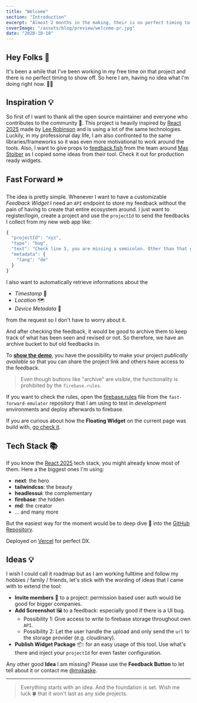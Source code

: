 ```yaml
---
title: "Welcome"
section: "Introduction"
excerpt: "Almost 2 months in the making, their is no perfect timing to start the release of this side project. A brief introduction about the inspiration, what problem it solves and what tech stack it is build on. And an overview of what the plans are to extend the tool."
coverImage: "/assets/blog/preview/welcome-pr.jpg"
date: "2020-10-10"
---
```


## Hey Folks 👋

It's been a while that I've been working in my free time on that project and there is no perfect timing to show off. So here I am, having no idea what I'm doing right now. 🤷‍♂️

## Inspiration 💡

So first of I want to thank all the open source maintainer and everyone who contributes to the community 👏. This project is heavily inspired by [React 2025](https://react2025.com/) made by [Lee Robinson](https://twitter.com/leeerob) and is using a lot of the same technologies. Luckily, in my professional day life, I am also confronted to the same libraries/frameworks so it was even more motivational to work around the tools. Also, I want to give props to [feedback.fish](https://feedback.fish) from the team around [Max Stoiber](https://twitter.com/mxstbr) as I copied some ideas from their tool. Check it out for production ready widgets.

## Fast Forward ⏩

The idea is pretty simple. Whenever I want to have a customizable _Feedback Widget_ I need an `API` endpoint to store my feedback without the pain of having to create that entire ecosystem around. I just want to register/login, create a project and use the `projectId` to send the feedbacks I collect from my new web app like:

```js
{
  "projectId": "xyz",
  "type": "bug",
  "text": "Check line 5, you are missing a semicolon. Other than that great blog post!.",
  "metadata": {
    "lang": "de"
  }
}
```

I also want to automatically retrieve informations about the

- _Timestamp_ 📅
- _Location_ 🗺
- _Device Metadata_ 📱

from the request so I don't have to worry about it.

And after checking the feedback, it would be good to archive them to keep track of what has been seen and revised or not. So therefore, we have an archive bucket to but old feedbacks in.

To **[show the demo](http://fast-forward.com/app/VWJU7eJdIEYGmoyKW4rp)**, you have the possibility to make your project _publically available_ so that you can share the project link and others have access to the feedback.

> Even though buttons like "archive" are visible, the functionality is prohibited by the `firebase.rules`.

If you want to check the rules, open the [firebase.rules](https://github.com/maximiliankaske/fast-forward-emulator/blob/main/firestore.rules) file from the `fast-forward-emulator` repository that I am using to test in _development_ environments and deploy afterwards to firebase.

If you are curious about how the **Floating Widget** on the current page was build with, [go check it](https://github.com/maximiliankaske/fast-forward/blob/main/components/widget/WidgetFABExample.tsx).

## Tech Stack 📚

If you know the [React 2025](https://react2025.com/) tech stack, you might already know most of them. Here a the biggest ones I'm using:

- **next**: the hero
- **tailwindcss**: the beauty
- **headlessui**: the complementary
- **firebase**: the hidden
- **md**: the creator
- ... and many more

But the easiest way for the moment would be to deep dive 🤿 into the [GitHub Repository](https://github.com/maximiliankaske/fast-forward).

Deployed on [Vercel](https://vercel.com) for perfect DX.

## Ideas 💡

I wish I could call it roadmap but as I am working fulltime and follow my hobbies / family / friends, let's stick with the wording of ideas that I came with to extend the tool:

- **Invite members** 👨 to a project: permission based user auth would be good for bigger companies.
- **Add Screenshot** 🖼 to a feedback: especially good if there is a UI bug.
  - Possibility 1: Give access to write to firebase storage throughout own `API`.
  - Possibility 2: Let the user handle the upload and only send the `url` to the storage provider (e.g. cloudinary).
- **Publish Widget Package** 📦: for an easy usage of this tool. Use what's there and inject your `projectId` for even faster configuration.

Any other good **Idea** I am missing? Please use the **Feedback Button** to let tell about it or contact me [@mxkaske](https://twitter.com/mxkaske).

---

> Everything starts with an idea. And the foundation is set. Wish me luck 🍀 that it won't last as any side projects.
